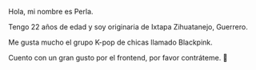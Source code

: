 Hola, mi nombre es Perla.

Tengo 22 años de edad y soy originaria de Ixtapa Zihuatanejo, Guerrero.

Me gusta mucho el grupo K-pop de chicas llamado Blackpink.

Cuento con un gran gusto por el frontend, por favor contráteme. 🥺

<!---
PerlaAtziry/PerlaAtziry is a ✨ special ✨ repository because its `README.md` (this file) appears on your GitHub profile.
You can click the Preview link to take a look at your changes.
--->
